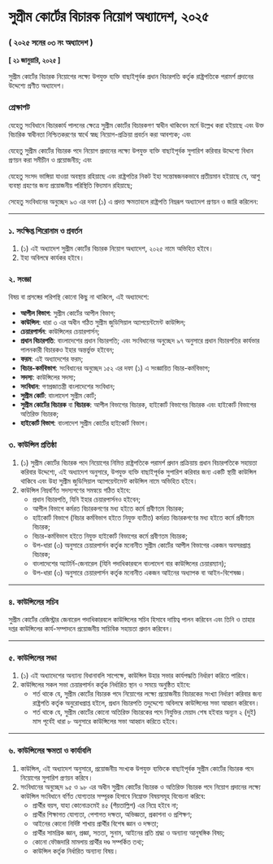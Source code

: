 # সুপ্রীম কোর্টের বিচারক নিয়োগ অধ্যাদেশ, ২০২৫
### ( ২০২৫ সনের ০৩ নং অধ্যাদেশ )
**[ ২১ জানুয়ারি, ২০২৫ ]**

সুপ্রীম কোর্টের বিচারক নিয়োগের লক্ষ্যে উপযুক্ত ব্যক্তি বাছাইপূর্বক প্রধান বিচারপতি কর্তৃক রাষ্ট্রপতিকে পরামর্শ প্রদানের উদ্দেশ্যে প্রণীত অধ্যাদেশ।

### প্রেক্ষাপট
যেহেতু সংবিধানে বিচারকার্য পালনের ক্ষেত্রে সুপ্রীম কোর্টের বিচারকগণ স্বাধীন থাকিবেন মর্মে উল্লেখ করা হইয়াছে এবং উক্ত বিচারিক স্বাধীনতা নিশ্চিতকরণের স্বার্থে স্বচ্ছ নিয়োগ-প্রক্রিয়া প্রবর্তন করা আবশ্যক; এবং

যেহেতু সুপ্রীম কোর্টের বিচারক পদে নিয়োগ প্রদানের লক্ষ্যে উপযুক্ত ব্যক্তি বাছাইপূর্বক সুপারিশ করিবার উদ্দেশ্যে বিধান প্রণয়ন করা সমীচীন ও প্রয়োজনীয়; এবং

যেহেতু সংসদ ভাঙ্গিয়া যাওয়া অবস্থায় রহিয়াছে এবং রাষ্ট্রপতির নিকট ইহা সন্তোষজনকভাবে প্রতীয়মান হইয়াছে যে, আশু ব্যবস্থা গ্রহণের জন্য প্রয়োজনীয় পরিস্থিতি বিদ্যমান রহিয়াছে;

সেহেতু সংবিধানের অনুচ্ছেদ ৯৩ এর দফা (১) এ প্রদত্ত ক্ষমতাবলে রাষ্ট্রপতি নিম্নরূপ অধ্যাদেশ প্রণয়ন ও জারি করিলেন:

---

### ১. সংক্ষিপ্ত শিরোনাম ও প্রবর্তন
1. (১) এই অধ্যাদেশ সুপ্রীম কোর্টের বিচারক নিয়োগ অধ্যাদেশ, ২০২৫ নামে অভিহিত হইবে।
2. ইহা অবিলম্বে কার্যকর হইবে।

### ২. সংজ্ঞা
বিষয় বা প্রসঙ্গের পরিপন্থি কোনো কিছু না থাকিলে, এই অধ্যাদেশে:

- **আপীল বিভাগ**: সুপ্রীম কোর্টের আপীল বিভাগ;
- **কাউন্সিল**: ধারা ৩ এর অধীন গঠিত সুপ্রীম জুডিসিয়াল অ্যাপয়েন্টমেন্ট কাউন্সিল;
- **চেয়ারপার্সন**: কাউন্সিলের চেয়ারপার্সন;
- **প্রধান বিচারপতি**: বাংলাদেশের প্রধান বিচারপতি; এবং সংবিধানের অনুচ্ছেদ ৯৭ অনুসারে প্রধান বিচারপতির কার্যভার পালনকারী বিচারকও ইহার অন্তর্ভুক্ত হইবেন;
- **ফরম**: এই অধ্যাদেশের ফরম;
- **বিচার-কর্মবিভাগ**: সংবিধানের অনুচ্ছেদ ১৫২ এর দফা (১) এ সংজ্ঞায়িত বিচার-কর্মবিভাগ;
- **সদস্য**: কাউন্সিলের সদস্য;
- **সংবিধান**: গণপ্রজাতন্ত্রী বাংলাদেশের সংবিধান;
- **সুপ্রীম কোর্ট**: বাংলাদেশ সুপ্রীম কোর্ট;
- **সুপ্রীম কোর্টের বিচারক** বা **বিচারক**: আপীল বিভাগের বিচারক, হাইকোর্ট বিভাগের বিচারক এবং হাইকোর্ট বিভাগের অতিরিক্ত বিচারক;
- **হাইকোর্ট বিভাগ**: বাংলাদেশ সুপ্রীম কোর্টের হাইকোর্ট বিভাগ।

### ৩. কাউন্সিল প্রতিষ্ঠা
1. (১) সুপ্রীম কোর্টের বিচারক পদে নিয়োগের নিমিত্ত রাষ্ট্রপতিকে পরামর্শ প্রদান প্রক্রিয়ায় প্রধান বিচারপতিকে সহায়তা করিবার উদ্দেশ্যে, এই অধ্যাদেশ অনুসারে, উপযুক্ত ব্যক্তি বাছাইপূর্বক সুপারিশ করিবার জন্য একটি স্থায়ী কাউন্সিল থাকিবে এবং উহা সুপ্রীম জুডিসিয়াল অ্যাপয়েন্টমেন্ট কাউন্সিল নামে অভিহিত হইবে।
2. কাউন্সিল নিম্নবর্ণিত সদস্যগণের সমন্বয়ে গঠিত হইবে:
   - প্রধান বিচারপতি, যিনি ইহার চেয়ারপার্সনও হইবেন;
   - আপীল বিভাগে কর্মরত বিচারকগণের মধ্য হইতে কর্মে প্রবীণতম বিচারক;
   - হাইকোর্ট বিভাগে (বিচার কর্মবিভাগ হইতে নিযুক্ত ব্যতীত) কর্মরত বিচারকগণের মধ্য হইতে কর্মে প্রবীণতম বিচারক;
   - বিচার-কর্মবিভাগ হইতে নিযুক্ত হাইকোর্ট বিভাগের কর্মে প্রবীণতম বিচারক;
   - উপ-ধারা (৩) অনুসারে চেয়ারপার্সন কর্তৃক মনোনীত সুপ্রীম কোর্টের আপীল বিভাগের একজন অবসরপ্রাপ্ত বিচারক;
   - বাংলাদেশের অ্যাটর্নি-জেনারেল (যিনি পদাধিকারবলে বাংলাদেশ বার কাউন্সিলের চেয়ারম্যান);
   - উপ-ধারা (৩) অনুসারে চেয়ারপার্সন কর্তৃক মনোনীত একজন আইনের অধ্যাপক বা আইন-বিশেষজ্ঞ।

---

### ৪. কাউন্সিলের সচিব
সুপ্রীম কোর্টের রেজিস্ট্রার জেনারেল পদাধিকারবলে কাউন্সিলের সচিব হিসাবে দায়িত্ব পালন করিবেন এবং তিনি ও তাহার দপ্তর কাউন্সিলের কার্য-সম্পাদনে প্রয়োজনীয় সাচিবিক সহায়তা প্রদান করিবেন।

---

### ৫. কাউন্সিলের সভা
1. (১) এই অধ্যাদেশের অন্যান্য বিধানাবলি সাপেক্ষে, কাউন্সিল উহার সভার কার্যপদ্ধতি নির্ধারণ করিতে পারিবে।
2. কাউন্সিলের সকল সভা চেয়ারপার্সন কর্তৃক নির্ধারিত স্থান ও সময়ে অনুষ্ঠিত হইবে:
   - শর্ত থাকে যে, সুপ্রীম কোর্টের বিচারক পদে নিয়োগের লক্ষ্যে প্রয়োজনীয় বিচারকের সংখ্যা নির্ধারণ করিবার জন্য রাষ্ট্রপতি কর্তৃক অনুরোধপ্রাপ্ত হইলে, প্রধান বিচারপতি তদুদ্দেশ্যে অবিলম্বে কাউন্সিলের সভা আহ্বান করিবেন।
   - শর্ত থাকে যে, সুপ্রীম কোর্টের কোনো অতিরিক্ত বিচারকের পদে নিযুক্তির মেয়াদ শেষ হইবার অন্যূন ২ (দুই) মাস পূর্বেই ধারা ৮ অনুসারে কাউন্সিলের সভা আহ্বান করিতে হইবে।

---

### ৬. কাউন্সিলের ক্ষমতা ও কার্যাবলি
1. কাউন্সিল, এই অধ্যাদেশ অনুসারে, প্রয়োজনীয় সংখ্যক উপযুক্ত ব্যক্তিকে বাছাইপূর্বক সুপ্রীম কোর্টের বিচারক পদে নিয়োগের সুপারিশ প্রণয়ন করিবে।
2. সংবিধানের অনুচ্ছেদ ৯৫ ও ৯৮ এর অধীন সুপ্রীম কোর্টের বিচারক ও অতিরিক্ত বিচারক পদে নিয়োগ প্রদানের লক্ষ্যে কাউন্সিল সংবিধানে বর্ণিত যোগ্যতার সম্পূরক হিসাবে নিম্নোক্ত বিষয়সমূহ বিবেচনা করিবে:
   - প্রার্থীর বয়স, যাহা কোনোক্রমেই ৪৫ (পঁয়তাল্লিশ) এর নিম্নে হইবে না;
   - প্রার্থীর শিক্ষাগত যোগ্যতা, পেশাগত দক্ষতা, অভিজ্ঞতা, প্রকাশনা ও প্রশিক্ষণ;
   - আইনের কোনো নির্দিষ্ট শাখায় প্রার্থীর বিশেষ জ্ঞান ও দক্ষতা;
   - প্রার্থীর সামগ্রিক জ্ঞান, প্রজ্ঞা, সততা, সুনাম, আইনের প্রতি শ্রদ্ধা ও অন্যান্য আনুষঙ্গিক বিষয়;
   - কোনো ফৌজদারি মামলায় প্রার্থীর দণ্ড সম্পর্কিত তথ্য;
   - কাউন্সিল কর্তৃক নির্ধারিত অন্যান্য বিষয়।

